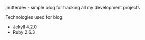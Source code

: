 jnutterdev - simple blog for tracking all my development projects


Technologies used for blog:
- Jekyll 4.2.0
- Ruby 2.6.3